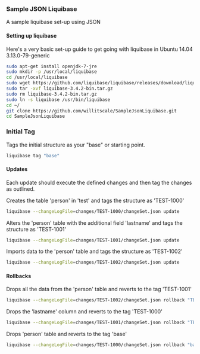 ### Sample JSON Liquibase

A sample liquibase set-up using JSON

#### Setting up liquibase

Here's a very basic set-up guide to get going with liquibase in Ubuntu 14.04 3.13.0-79-generic
```sh
sudo apt-get install openjdk-7-jre
sudo mkdir -p /usr/local/liquibase
cd /usr/local/liquibase
sudo wget https://github.com/liquibase/liquibase/releases/download/liquibase-parent-3.4.2/liquibase-3.4.2-bin.tar.gz
sudo tar -xvf liquibase-3.4.2-bin.tar.gz
sudo rm liquibase-3.4.2-bin.tar.gz
sudo ln -s liquibase /usr/bin/liquibase
cd ~/
git clone https://github.com/willitscale/SampleJsonLiquibase.git
cd SampleJsonLiquibase
```

### Initial Tag

Tags the initial structure as your "base" or starting point.

```sh
liquibase tag "base"
```

#### Updates

Each update should execute the defined changes and then tag the changes as outlined.

Creates the table 'person' in 'test' and tags the structure as 'TEST-1000'

```sh
liquibase --changeLogFile=changes/TEST-1000/changeSet.json update
```

Alters the 'person' table with the additional field 'lastname' and tags the structure as 'TEST-1001'

```sh
liquibase --changeLogFile=changes/TEST-1001/changeSet.json update
```

Imports data to the 'person' table and tags the structure as 'TEST-1002'

```sh
liquibase --changeLogFile=changes/TEST-1002/changeSet.json update
```

#### Rollbacks

Drops all the data from the 'person' table and reverts to the tag 'TEST-1001'

```sh
liquibase --changeLogFile=changes/TEST-1002/changeSet.json rollback "TEST-1001"
```

Drops the 'lastname' column and reverts to the tag 'TEST-1000'

```sh
liquibase --changeLogFile=changes/TEST-1001/changeSet.json rollback "TEST-1000"
```

Drops 'person' table and reverts to the tag 'base'
```sh
liquibase --changeLogFile=changes/TEST-1000/changeSet.json rollback "base"
```

